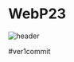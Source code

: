 # WebP23

![header](https://capsule-render.vercel.app/api?type=wave&color=random&height=300&section=header&text=웹%20프로그래밍&animation=blinking&fontSize=60&fontColor=#E1D4F6)

#ver1commit
